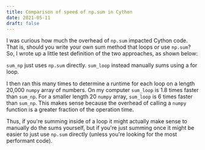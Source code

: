 ```yaml
---
title: Comparison of speed of np.sum in Cython
date: 2021-05-11
draft: false
---
```


I was curious how much the overhead of `np.sum` impacted Cython code. That is, should you write your own sum method that loops or use `np.sum`? So, I wrote up a little test definition of the two approaches, as shown below:

<script src="https://gist.github.com/jmbhughes/946c93c3e0f1e2fe240326e1b04a41ff.js"></script>

`sum_np` just uses `np.sum` directly. `sum_loop` instead manually sums using a for loop.

I then ran this many times to determine a runtime for each loop on a length 20,000 `numpy` array of numbers. On my computer `sum_loop` is 1.8 times faster than `sum_np`. For a smaller length 20 `numpy` array, `sum_loop` is 6 times faster than `sum_np`. This makes sense because the overhead of calling a `numpy` function is a greater fraction of the operation time.

Thus, if you're summing inside of a loop it might actually make sense to manually do the sums yourself, but if you're just summing once it might be easier to just use `np.sum` directly (unless you're looking for the most performant code).
